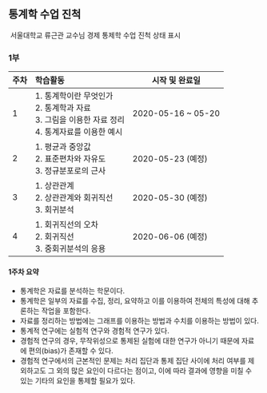 ## 통계학 수업 진척

​	서울대학교 류근관 교수님 경제 통제학 수업 진척 상태 표시



### 1부

| 주차 | 학습활동                                                     | 시작 및 완료일      |
| ---- | :----------------------------------------------------------- | ------------------- |
| 1    | 1. 통계학이란 무엇인가 <br />2. 통계학과 자료 <br />3. 그림을 이용한 자료 정리 <br />4. 통계자료를 이용한 예시 | 2020-05-16  ~ 05-20 |
| 2    | 1. 평균과 중앙값<br />2. 표준편차와 자유도<br />3. 정규분포로의 근사 | 2020-05-23 (예정)   |
| 3    | 1. 상관관계<br />2. 상관관계와 회귀직선<br />3. 회귀분석     | 2020-05-30 (예정)   |
| 4    | 1. 회귀직선의 오차<br />2. 회귀직선<br />3. 중회귀분석의 응용 | 2020-06-06 (예정)   |



#### **1주차 요약**

- 통계학은 자료를 분석하는 학문이다.
- 통계학은 일부의 자료를  수집, 정리, 요약하고 이를 이용하여 전체의 특성에 대해 추론하는 작업을 포함한다.
- 자료를 정리하는 방법에는 그래프를 이용하는 방법과 수치를 이용하는 방법이 있다.
- 통계적 연구에는 실험적 연구와 경험적 연구가 있다.
- 경험적 연구의 경우, 무작위성으로 통제된 실험에 대한 연구가 아니기 때문에 자료에 편의(bias)가 존재할 수 있다.
- 경험적 연구에서의 근본적인 문제는 처리 집단과 통제 집단 사이에 처리 여부를 제외하고도 그 외의 많은 요인이 다르다는 점이고, 이에 따라 결과에 영향을 미칠 수 있는 기타의 요인을 통제할 필요가 있다.